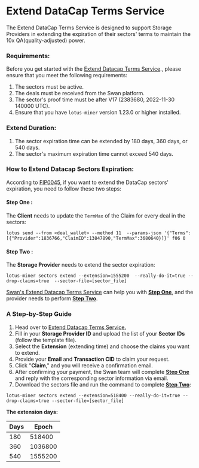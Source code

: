 # Extend DataCap Terms Service

The Extend DataCap Terms Service is designed to support Storage Providers in extending the expiration of their sectors' terms to maintain the 10x QA(quality-adjusted) power.

### Requirements:

Before you get started with the [Extend Datacap Terms Service](https://datacap.swanchain.io/)., please ensure that you meet the following requirements:

1. The sectors must be active.
2. The deals must be received from the Swan platform.
3. The sector's proof time must be after V17 (2383680, 2022-11-30 140000 UTC).
4. Ensure that you have `lotus-miner` version 1.23.0 or higher installed.

### Extend Duration:

1. The sector expiration time can be extended by 180 days, 360 days, or 540 days.
2. The sector's maximum expiration time cannot exceed 540 days.

### How to Extend Datacap Sectors Expiration:&#x20;

According to [FIP0045](https://github.com/filecoin-project/FIPs/blob/master/FIPS/fip-0045.md), if you want to extend the DataCap sectors' expiration, you need to follow these two steps:

#### **Step One :**&#x20;

The **Client** needs to update the `TermMax` of the Claim for every deal in the sectors:

```
lotus send --from <deal_wallet> --method 11  --params-json '{"Terms":[{"Provider":1836766,"ClaimID":13847890,"TermMax":3680640}]}' f06 0
```

#### **Step Two :**&#x20;

The **Storage Provider** needs to extend the sector expiration:

```
lotus-miner sectors extend --extension=1555200  --really-do-it=true --drop-claims=true  --sector-file=[sector_file]
```

[Swan's Extend Datacap Terms Service](https://datacap.swanchain.io/) can help you with [**Step One**](extend-datacap-terms-service.md#step-one), and the provider needs to perform [**Step Two**](extend-datacap-terms-service.md#step-two).

### A Step-by-Step Guide

1. Head over to [Extend Datacap Terms Service.](https://datacap.swanchain.io/)
2. Fill in your **Storage Provider ID** and upload the list of your **Sector IDs** (follow the template file).
3. Select the **Extension** (extending time) and choose the claims you want to extend.
4. Provide your **Email** and **Transaction CID** to claim your request.
5. Click "**Claim**," and you will receive a confirmation email.
6. After confirming your payment, the Swan team will complete [**Step One**](extend-datacap-terms-service.md#step-one) and reply with the corresponding sector information via email.
7. Download the sectors file and run the command to complete [**Step Two**](extend-datacap-terms-service.md#step-two):

```
lotus-miner sectors extend --extension=518400 --really-do-it=true --drop-claims=true --sector-file=[sector_file]
```

**The extension days:**

| Days | Epoch   |
| ---- | ------- |
| 180  | 518400  |
| 360  | 1036800 |
| 540  | 1555200 |
